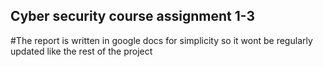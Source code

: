 ## Cyber security course assignment 1-3
#The report is written in google docs for simplicity so it wont be regularly updated like the rest of the project